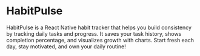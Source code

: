 # HabitPulse
HabitPulse is a React Native habit tracker that helps you build consistency by tracking daily tasks and progress. It saves your task history, shows completion percentage, and visualizes growth with charts. Start fresh each day, stay motivated, and own your daily routine!
